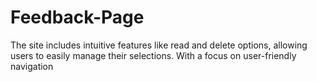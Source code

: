 # Feedback-Page
The site includes intuitive features like read and delete options, allowing users to easily manage their selections. With a focus on user-friendly navigation
